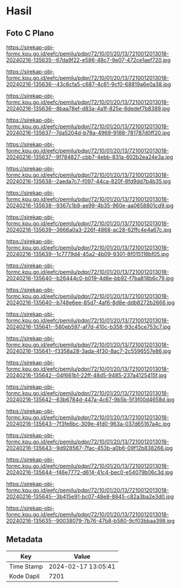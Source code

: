 # Hasil

## Foto C Plano

https://sirekap-obj-formc.kpu.go.id/eefc/pemilu/pdpr/72/10/01/20/13/7210012013018-20240216-135635--67da9f22-e586-48c7-9e07-472ce1aef720.jpg

https://sirekap-obj-formc.kpu.go.id/eefc/pemilu/pdpr/72/10/01/20/13/7210012013018-20240216-135636--43c6cfa5-c687-4c61-9cf0-68819a6e0a38.jpg

https://sirekap-obj-formc.kpu.go.id/eefc/pemilu/pdpr/72/10/01/20/13/7210012013018-20240216-135636--8baa78ef-d83a-4a1f-825e-6dedef7b8389.jpg

https://sirekap-obj-formc.kpu.go.id/eefc/pemilu/pdpr/72/10/01/20/13/7210012013018-20240216-135637--7da5204d-b78a-4969-9188-781787d0ff20.jpg

https://sirekap-obj-formc.kpu.go.id/eefc/pemilu/pdpr/72/10/01/20/13/7210012013018-20240216-135637--9f784827-cbb7-4ebb-831a-602b2ea24e3a.jpg

https://sirekap-obj-formc.kpu.go.id/eefc/pemilu/pdpr/72/10/01/20/13/7210012013018-20240216-135638--2aeda7c7-f097-44ca-820f-8fd9dd7b4b35.jpg

https://sirekap-obj-formc.kpu.go.id/eefc/pemilu/pdpr/72/10/01/20/13/7210012013018-20240216-135638--9367c1b9-ae99-4b35-960e-aa0658801cd9.jpg

https://sirekap-obj-formc.kpu.go.id/eefc/pemilu/pdpr/72/10/01/20/13/7210012013018-20240216-135639--3666a0a3-226f-4868-ac28-62ffc4e4a67c.jpg

https://sirekap-obj-formc.kpu.go.id/eefc/pemilu/pdpr/72/10/01/20/13/7210012013018-20240216-135639--1c7779d4-45a2-4b09-9301-8f015116bf05.jpg

https://sirekap-obj-formc.kpu.go.id/eefc/pemilu/pdpr/72/10/01/20/13/7210012013018-20240216-135640--b26444c0-b019-4d8e-bb92-f7ba818b6c79.jpg

https://sirekap-obj-formc.kpu.go.id/eefc/pemilu/pdpr/72/10/01/20/13/7210012013018-20240216-135640--b748e6ee-85d7-4af6-8d8e-ddb8272b2666.jpg

https://sirekap-obj-formc.kpu.go.id/eefc/pemilu/pdpr/72/10/01/20/13/7210012013018-20240216-135641--580eb597-af7d-410c-b358-93c45ce753c7.jpg

https://sirekap-obj-formc.kpu.go.id/eefc/pemilu/pdpr/72/10/01/20/13/7210012013018-20240216-135641--f3358a28-3ada-4f30-8ac7-2c5596557e86.jpg

https://sirekap-obj-formc.kpu.go.id/eefc/pemilu/pdpr/72/10/01/20/13/7210012013018-20240216-135642--04f661b1-22ff-48d5-9485-237a4125415f.jpg

https://sirekap-obj-formc.kpu.go.id/eefc/pemilu/pdpr/72/10/01/20/13/7210012013018-20240216-135642--63b6784d-447a-4c67-9b5b-5f3f00d4658d.jpg

https://sirekap-obj-formc.kpu.go.id/eefc/pemilu/pdpr/72/10/01/20/13/7210012013018-20240216-135643--7f3fe6bc-309e-4fd0-963a-037d65167a4c.jpg

https://sirekap-obj-formc.kpu.go.id/eefc/pemilu/pdpr/72/10/01/20/13/7210012013018-20240216-135643--9d928567-7fac-453b-a0b6-09f12b838266.jpg

https://sirekap-obj-formc.kpu.go.id/eefc/pemilu/pdpr/72/10/01/20/13/7210012013018-20240216-135644--f46e7772-d614-41c4-bec0-e54079b06c3d.jpg

https://sirekap-obj-formc.kpu.go.id/eefc/pemilu/pdpr/72/10/01/20/13/7210012013018-20240216-135645--3b415e91-bc07-48e8-8845-c82a3ba2e3d0.jpg

https://sirekap-obj-formc.kpu.go.id/eefc/pemilu/pdpr/72/10/01/20/13/7210012013018-20240216-135635--90038079-7b76-47b8-b580-9cf03bbaa398.jpg


## Metadata

| Key        | Value               |
| ---------- | ------------------- |
| Time Stamp | 2024-02-17 13:05:41 |
| Kode Dapil | 7201                |



